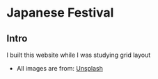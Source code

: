 # Japanese Festival

## Intro

I built this website while I was studying grid layout

* All images are from: [Unsplash](https://unsplash.com/)
<br>
<br>
